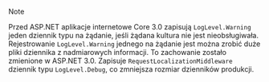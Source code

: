 > [!NOTE]
> Przed ASP.NET aplikacje internetowe Core 3.0 zapisują `LogLevel.Warning` jeden dziennik typu na żądanie, jeśli żądana kultura nie jest nieobsługiwała. Rejestrowanie `LogLevel.Warning` jednego na żądanie jest można zrobić duże pliki dziennika z nadmiarowych informacji. To zachowanie zostało zmienione w ASP.NET 3.0. Zapisuje `RequestLocalizationMiddleware` dziennik typu `LogLevel.Debug`, co zmniejsza rozmiar dzienników produkcji.